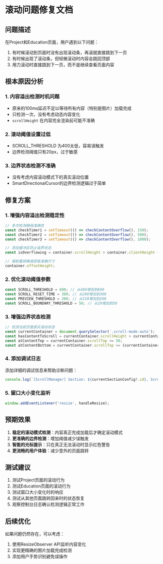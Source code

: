 # 滚动问题修复文档

## 问题描述
在Project和Education页面，用户遇到以下问题：
1. 有时候滚动到页面时没有出现滚动条，再滚就直接跳到下一页
2. 有时候出现了滚动条，但轻微滚动时内容会跳回顶部
3. 用力滚动时直接跳到下一页，而不是继续查看页面内容

## 根本原因分析

### 1. 内容溢出检测时机问题
- 原来的100ms延迟不足以等待所有内容（特别是图片）加载完成
- 只检测一次，没有考虑动态内容变化
- `scrollHeight` 在内容完全渲染前可能不准确

### 2. 滚动阈值设置过低
- SCROLL_THRESHOLD 为400太低，容易误触发
- 边界检测阈值只有20px，过于敏感

### 3. 边界状态检测不准确
- 没有考虑内容滚动模式下的真实滚动位置
- SmartDirectionalCursor的边界检测逻辑过于简单

## 修复方案

### 1. 增强内容溢出检测稳定性
```javascript
// 多次检测确保准确性
const checkTimer1 = setTimeout(() => checkContentOverflow(), 150);
const checkTimer2 = setTimeout(() => checkContentOverflow(), 500);
const checkTimer3 = setTimeout(() => checkContentOverflow(), 1000);

// 添加缓冲区防止临界状态
const isOverflowing = container.scrollHeight > container.clientHeight + 10;

// 强制重排确保获取准确尺寸
container.offsetHeight;
```

### 2. 优化滚动阈值参数
```javascript
const SCROLL_THRESHOLD = 600; // 从400增加到600
const SCROLL_RESET_TIME = 300; // 从200增加到300
const PREVIEW_THRESHOLD = 200; // 从150增加到200
const SCROLL_BOUNDARY_THRESHOLD = 50; // 从20增加到50
```

### 3. 增强边界状态检测
```javascript
// 检测当前页面真实滚动状态
const currentContainer = document.querySelector('.scroll-mode-auto');
const hasContentToScroll = currentContainer.scrollHeight > currentContainer.clientHeight + 10;
const atContentTop = currentContainer.scrollTop <= 50;
const atContentBottom = currentContainer.scrollTop >= (currentContainer.scrollHeight - currentContainer.clientHeight - 50);
```

### 4. 添加调试日志
添加详细的调试信息来帮助诊断问题：
```javascript
console.log(`[ScrollManager] Section: ${currentSectionConfig?.id}, ScrollHeight: ${container.scrollHeight}, ClientHeight: ${container.clientHeight}, IsOverflowing: ${isOverflowing}`);
```

### 5. 窗口大小变化监听
```javascript
window.addEventListener('resize', handleResize);
```

## 预期效果

1. **稳定的滚动模式检测**：内容真正完成加载后才确定滚动模式
2. **更准确的边界检测**：增加阈值减少误触发
3. **智能的光标提示**：只在真正无法滚动时显示红色警告
4. **更流畅的用户体验**：减少意外的页面跳转

## 测试建议

1. 测试Project页面的滚动行为
2. 测试Education页面的滚动行为
3. 测试窗口大小变化时的响应
4. 测试从其他页面跳转回来时的状态恢复
5. 观察控制台日志确认检测逻辑正常工作

## 后续优化

如果问题仍然存在，可以考虑：
1. 使用ResizeObserver API监听内容变化
2. 实现更精确的图片加载完成检测
3. 添加用户手势识别避免误操作
